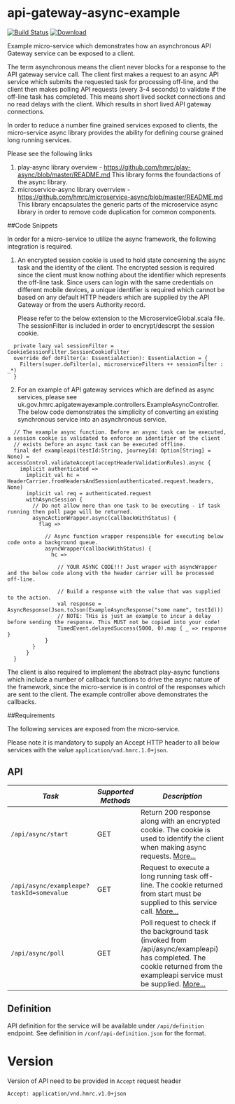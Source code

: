 # api-gateway-async-example


[![Build Status](https://travis-ci.org/hmrc/api-gateway-async-example.svg?branch=master)](https://travis-ci.org/hmrc/api-gateway-async-example) [ ![Download](https://api.bintray.com/packages/hmrc/releases/api-gateway-async-example/images/download.svg) ](https://bintray.com/hmrc/releases/api-gateway-async-example/_latestVersion)

Example micro-service which demonstrates how an asynchronous API Gateway service can be exposed to a client.

The term asynchronous means the client never blocks for a response to the API gateway service call. The client first makes a request to an async API service which submits the requested task for processing off-line, and the client then makes polling API requests (every 3-4 seconds) to validate if the off-line task has completed. This means short lived socket connections and no read delays with the client. Which results in short lived API gateway connections.

In order to reduce a number fine grained services exposed to clients, the micro-service async library provides the ability for defining course grained long running services.

Please see the following links

1. play-async library overview - <https://github.com/hmrc/play-async/blob/master/README.md> This library forms the foundactions of the async library.
2. microservice-async library overrview - <https://github.com/hmrc/microservice-async/blob/master/README.md> This library encapsulates the generic parts of the microservice async library in order to remove code duplication for common components.


##Code Snippets


In order for a micro-service to utilize the async framework, the following integration is required.

1.  An encrypted session cookie is used to hold state concerning the async task and the identity of the client. The encrypted session is required since the client must know nothing about the
    identifier which represents the off-line task. Since users can login with the same credentials on different mobile devices, a unique identifier is required which cannot be based on any
    default HTTP headers which are supplied by the API Gateway or from the users Authority record.

    Please refer to the below extension to the MicroserviceGlobal.scala file. The sessionFilter is included in order to encrypt/descrpt the session cookie.
```
  private lazy val sessionFilter = CookieSessionFilter.SessionCookieFilter
  override def doFilter(a: EssentialAction): EssentialAction = {
    Filters(super.doFilter(a), microserviceFilters ++ sessionFilter : _*)
  }
```

2.  For an example of API gateway services which are defined as async services, please see uk.gov.hmrc.apigatewayexample.controllers.ExampleAsyncController. The below code demonstrates the simplicity of converting an existing
    synchronous service into an asynchronous service.


```
  // The example async function. Before an async task can be executed, a session cookie is validated to enforce an identifier of the client
  // exists before an async task can be executed offline.
  final def exampleapi(testId:String, journeyId: Option[String] = None) = accessControl.validateAccept(acceptHeaderValidationRules).async {
    implicit authenticated =>
      implicit val hc = HeaderCarrier.fromHeadersAndSession(authenticated.request.headers, None)
      implicit val req = authenticated.request
      withAsyncSession {
        // Do not allow more than one task to be executing - if task running then poll page will be returned.
        asyncActionWrapper.async(callbackWithStatus) {
          flag =>

            // Async function wrapper responsible for executing below code onto a background queue.
            asyncWrapper(callbackWithStatus) {
              hc =>

                // YOUR ASYNC CODE!!! Just wraper with asyncWrapper and the below code along with the header carrier will be processed off-line.

                // Build a response with the value that was supplied to the action.
                val response = AsyncResponse(Json.toJson(ExampleAsyncResponse("some name", testId)))
                // NOTE: THis is just an example to incur a delay before sending the response. This MUST not be copied into your code! 
                TimedEvent.delayedSuccess(5000, 0).map { _ => response }
            }
        }
      }
  }
```

The client is also required to implement the abstract play-async functions which include a number of callback functions to drive the async nature of the framework, since the micro-service is in control of the responses which are sent to the client. The example controller above demonstrates the callbacks. 



##Requirements


The following services are exposed from the micro-service.

Please note it is mandatory to supply an Accept HTTP header to all below services with the value ```application/vnd.hmrc.1.0+json```. 

## API


| *Task* | *Supported Methods* | *Description* |
|--------|----|----|
| ```/api/async/start``` | GET | Return 200 response along with an encrypted cookie. The cookie is used to identify the client when making async requests. [More...](docs/start.md)  |
| ```/api/async/exampleape?taskId=somevalue``` | GET | Request to execute a long running task off-line. The cookie returned from start must be supplied to this service call. [More...](docs/exampleapi.md)  |
| ```/api/async/poll``` | GET | Poll request to check if the background task (invoked from /api/async/exampleapi) has completed. The cookie returned from the exampleapi service must be supplied. [More...](docs/poll.md)  |


## Definition
API definition for the service will be available under `/api/definition` endpoint.
See definition in `/conf/api-definition.json` for the format.

# Version
Version of API need to be provided in `Accept` request header
```
Accept: application/vnd.hmrc.v1.0+json
```
